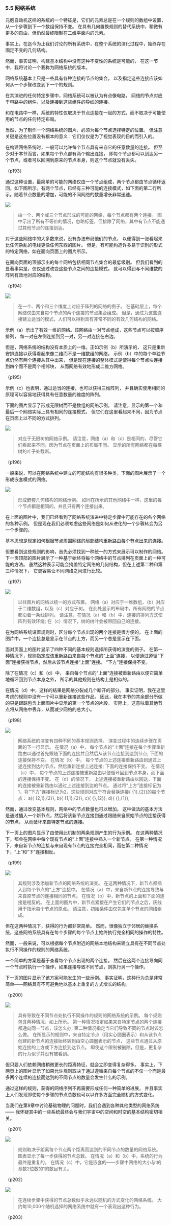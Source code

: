 ### 5.5  网络系统

元胞自动机这样的系统的一个特征是，它们的元素总是在一个规则的数组中设置，
从一个步骤到下一个数组保持不变。
在具有几何置换规则的替代系统中，稍微有更多的自由，但仍然最终限制在二维平面内的元素。

事实上，在迄今为止我们讨论的所有系统中，在整个系统的演化过程中，始终存在固定不变的几何结构。

然而，事实证明，构建基本结构中没有这种不变性的系统是可能的，
在这一节中，我将讨论一个我称为网络系统的版本。

网络系统基本上只是一些具有各种连接的节点的集合，
以及指定这些连接应该如何从一个步骤改变到下一个的规则。

在其演进的任何特定步骤中，网络系统可以被认为有点像电路，
网络的节点对应于电路中的组件，以及连接到这些组件的导线的连接。

和在电路中一样，系统的特性仅取决于节点连接在一起的方式，而不取决于可能使用的节点的任何特定布局。

当然，为了制作一个网络系统的图片，必须为每个节点选择特定的位置。
但注意关键是这些位置没有根本的意义：它们仅仅是为了视觉表现的目的而引入的。

在构建网络系统时，一般可以允许每个节点具有来自它的任意数量的连接。
但至少对于本节而言，如果每个节点都有两个输出连接，
即每个节点都可以到达另一个节点，或者可以回溯到原来的节点本身，则这个节点就没有丢失。

（p193）

通过这种设置，最简单的可能的网络仅由一个节点组成，两个节点都由节点循环返回，如下图所示。有两个节点，已经有三种可能的连接模式，如下面的第二行所示。随着节点数量的增加，可能的不同网络的数量增长非常迅速。

![](assets/p194.png)

>由一个、两个或三个节点形成的可能的网络，每个节点都有两个连接。
图中示出了所有不等价的情况，忽略标签，但排除了网络，其中有节点不能通过其他节点的连接到达。

对于这些网络中的大多数来说，没有办法布局他们的节点，
以便得到一张看起来比任何杂乱的电线更像任何东西的图片。
但是，有可能构造许多易于识别的形式的特定网络，如在面向页面上的图片所示。

在面向页面的顶部示出的每个网络包括相同节点集合的最低级别。
但我们看到的显著事实是，仅仅通过改变这些节点之间的连接模式，
就可以得到与不同维数的阵列有效地对应的结构。

（p194）

![](assets/p194.png)

>在一个、两个和三个维度上对应于阵列的网络的例子。
在基础层上，每个网络仅由来自每个节点的两个连接的节点集合组成。
但是，通过为这些连接建立适当的模式，人们可以得到具有非常不同的有效几何结构的网络。

示例（a）示出了有效一维的网络。该网络由一对节点组成，这些节点可以按顺序排列，
每一对在左侧连接到另一对，另一对连接在右边。

但是，网络系统的结构没有本质上的一维。正如示例（b）所演示的，
这只是重新安排连接以获得看起来像二维而不是一维数组的网络。
示例（b）中的每个单独节点仍然有两个连接从其中出来，
但是现在连接的整体模式是使得每个节点块连接到四个而不是两个相邻块，
从而网络有效地形成二维方网格。

（p195）

示例（c）也表明，通过适当的连接，也可以获得三维阵列，
并且确实使用相同的原理可以容易地获得具有任意数量的维度的阵列。

下面的图片显示了形成无限树而不是数组的网络示例。
请注意，显示的第一个和最后一个网络实际上具有相同的连接模式，
但它们在这里看起来不同，因为节点在页面上以不同的方式排列。

![](assets/p196.png)

>对应于无限树的网络示例。
请注意，网络（a）和（c）是相同的，尽管它们看起来不同，因为节点在页面上的布局不同。
显示的所有网络都在每棵树的叶子处截断。

（p196）

一般来说，可以在网络系统中建立的可能结构有很多种类，下面的图片展示了一个形成嵌套模式的网络。

![](assets/p197.png)

>形成嵌套几何结构的网络示例。
如同在所示的其他网络中一样，这里的每个节点都是相同的，并且只有两个连接出来。

在上面的图片中，我们已经看到了网络系统演进中特定步骤中可能存在的各个网络的各种示例。
但是现在我们必须考虑这些网络是如何从进化的一个步骤转变为另一个步骤的。

基本思想是规定如何根据节点周围网络的局部结构重新路由每个节点出来的连接。

但要看到这些规则的影响，首先必须找到一种统一的方式来展示可以制作的网络。
下一页顶部的图片展示了一种基于始终将每个网络中的节点排列在页面上的一种可能的方法。
虽然这种表示可能会掩盖特定网络的几何结构，但在上述第二种和第三种情况下，
它更容易让不同网络之间进行比较。

（p197）

![](assets/p198.png)

>以往图片的网络以统一的方式布置。
网络（a）对应于一维数组，（b）对应于二维数组，以及（c）对应于树。
在此处显示的布局中，所有网络的节点都沿着一条线排列。
请注意，在情况（a）和（b）中，连接的排列方式使阵列有效环绕;
在（c）情况下，树的树叶会被带回自己的连接。

在为网络系统设置规则时，区分每个节点出现的两个连接是很方便的。
在上面的图片中，一个连接总是显示在节点的上方，而另一个总是显示在下面。

面对页面上的图片显示了四种不同的基本规则选择所获得的演变的例子。
在第一种情况下，规则指定应该重新路由来自每个节点的“上面”连接，
以便通过遵循“下面”连接获得节点，然后从该节点连接“上面”连接。
“下方”连接保持不变。

除了在情况（c）和（d）中，
来自每个节点的“上面”连接被重新路由以便它简单地循环回到节点本身之外，
所示的其他规则在结构上是相似的。

在情况（d）中，这样的结果是网络分裂成几个断开的部分。
事实证明，我在这里考虑的规则中没有一个可以重新连接这些作品。
因此，我在本节的其余部分所做的只是跟踪包含上面图片中显示的第一个节点的片段。
实际上，这意味着其他节点将从网络中丢弃，从而减少网络的总大小。

（p198）

![](assets/p199.png)

>网络系统的演变有四种不同的基本规则选择。
演变过程中的连续步骤在页面的下一行显示。
在情况（a）中，
每个节点的“上面”连接在每个步骤重新路由以通过首先跟随下面的连接并且然后从该节点连接到达到节点;
下面的连接保持不变。
在情况（b）中，
每个节点的上述连接重新路由到通过上述连接到达的节点，然后重新连接上述连接;
下面的连接保持不变。
在情况（c）中，
每个节点的上述连接被重新路由以便循环回到节点本身，而下面的连接保持不变。
在（d）的情况下，
上述连接被重新路由以回送，下面的连接被重新路由以通过上述连接到达的节点。
通过将“上方”连接标记为1，将“下方”连接标记为2，这些规则对应于符合替换连接{ {1},{2}}的每个节点：
a){ {2,1},{2}},
b){ {1,1},{2}},
c){ {},{2}},
d){ {},{1}},

然而，通过改变基本规则，网络中的节点数量也可以增加。
这种做法的基本方法是通过插入一个新节点，然后将该新节点连接到通过跟随来自原始节点的连接获得的节点，
从而破坏来自特定节点的连接。

下一页上的图片显示了由使用此机制的两条规则产生的行为示例。 
在这两种情况下，都会在网络中每个现有节点的“上面”连接中插入一个新节点。
在第一种情况下，来自新节点的连接与来自现有节点的连接完全相同，而在第二种情况下，“上”和“下”连接相反。

（p199）


![](assets/p200.png)

>其规则涉及添加新节点的网络系统的演变。
在这两种情况下，新节点都插入到每个节点的“上方”连接中。
在情况（a）中，来自新节点的连接导致与来自原节点的连接相同的节点。
在情况（b）中，新节点的上面和下面的连接是相反的。
在上面的图片中，新节点紧接在产生它们的节点之后，灰线用于指示每个节点的原点。
请注意，初始条件由仅包含单个节点的网络组成。

但在这两种情况下，获得的行为都非常简单。
然而，很像独立于邻居的替换系统，这些网络系统具有在每个步骤的每个节点上始终执行完全相同的操作的特性。

然而，一般来说，可以根据每个节点附近的网络本地结构来建立具有在不同节点处执行不同操作的规则的网络系统。

一个简单的方案是基于查看每个节点出现的两个连接，
然后在这两个连接导向同一个节点时执行一个操作，如果连接导致不同节点，则执行另一个操作。

下一页的图片显示了该方案可能发生的一些示例。
事实证明，这种行为总是非常简单——网络具有不可避免地以基本上重复的方式增长的结构。

（p200）

![](assets/p201.png)

>具有导致在不同节点处执行不同操作的规则的网络系统的示例。
每个规则包含两种情况，如上所示。
第一种情况指定如果来自特定节点的两个连接都通向同一节点，该怎么办;
第二种情况指定当它们导致不同的节点时该怎么做。
在所显示的规则中，来自特定节点（用实心圆圈表示）和从该节点创建的新节点的连接始终转到由空心圆圈表示的节点，
这些节点通过从原始连接的上方或下方连接到达节点。
即使这个限制被删除，但是，更复杂的行为似乎并没有被看到。

但只要人们依赖网络稍微更长的距离特征，就会立即变得复杂得多。
事实上，下两页上的图片显示了如果允许规则取决于通过遵循来自每个节点的不仅一个而是最多两个连续的连接而达到的不同节点的数量会发生什么的示例。

通过这样的规则，获得的网络序列不再需要形成任何一种简单的进展，
并且事实上人们发现即使每个步骤的节点总数也可以以许多方面完全随机的方式变化。

当我们在第9章中讨论基础物理的问题时，我们会遇到各种其他类型的网络系统——
我怀疑其中的一些系统最终会与我们宇宙中的空间和时空的基本结构密切相关。


（p201）

![](assets/p202.png)

>规则取决于距离每个节点两个距离而达到的不同节点的数量的网络系统。
图表显示了每一步获得的节点总数。
在情况（a）和（b）中，系统的行为最终是重复的。
在情况（c）中，它是嵌套的——步骤中网络的大小与t的基数2位数的1的数目有关。

（p202）

![](assets/p203.png)

>在连续步骤中获得的节点总数似乎永远以随机的方式变化的网络系统。
大约每10,000个随机选择的网络系统中就有一个表现出这种行为。

（p203）







